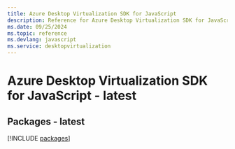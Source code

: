 ```yaml
---
title: Azure Desktop Virtualization SDK for JavaScript
description: Reference for Azure Desktop Virtualization SDK for JavaScript
ms.date: 09/25/2024
ms.topic: reference
ms.devlang: javascript
ms.service: desktopvirtualization
---
```

# Azure Desktop Virtualization SDK for JavaScript - latest
## Packages - latest
[!INCLUDE [packages](desktop-virtualization-index.md)]